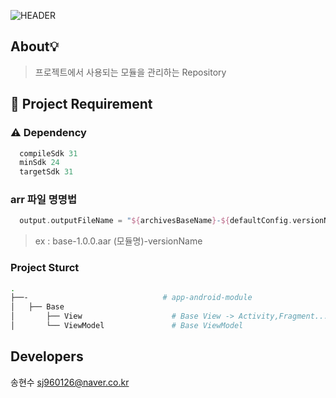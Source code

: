 ![HEADER](https://capsule-render.vercel.app/api?type=rect&color=gradient&height=100&section=header&text=Base_Module&fontSize=30&fontAlign=50&fontAlignY=50)

## About💡
> 프로젝트에서 사용되는 모듈을 관리하는 Repository

## 🔖 Project  Requirement 

### ⚠️  Dependency
```kotlin 
  compileSdk 31
  minSdk 24
  targetSdk 31
```
### arr 파일 명명법 
```kotlin 
  output.outputFileName = "${archivesBaseName}-${defaultConfig.versionName}.aar"
```
> ex : base-1.0.0.aar (모듈명)-versionName

### Project Sturct
```bash
.
├──-                              # app-android-module
│   ├── Base
│       ├── View                    # Base View -> Activity,Fragment....
│       └── ViewModel               # Base ViewModel 
```

## Developers
송현수 sj960126@naver.co.kr<br>
